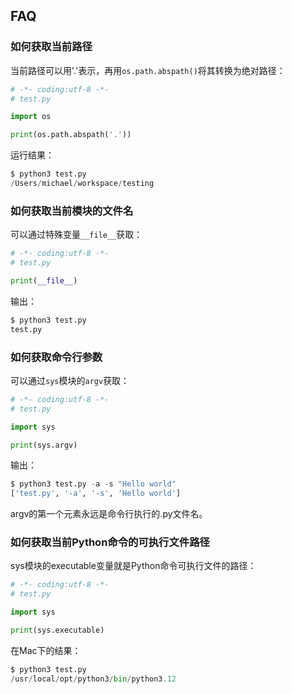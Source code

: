 ## FAQ

### 如何获取当前路径
当前路径可以用'.'表示，再用`os.path.abspath()`将其转换为绝对路径：
```python
# -*- coding:utf-8 -*-
# test.py

import os

print(os.path.abspath('.'))
```
运行结果：
```python
$ python3 test.py 
/Users/michael/workspace/testing
```
### 如何获取当前模块的文件名
可以通过特殊变量`__file__`获取：
```python
# -*- coding:utf-8 -*-
# test.py

print(__file__)
```
输出：
```python
$ python3 test.py
test.py
```
### 如何获取命令行参数
可以通过`sys`模块的`argv`获取：
```python
# -*- coding:utf-8 -*-
# test.py

import sys

print(sys.argv)
```
输出：
```python
$ python3 test.py -a -s "Hello world"
['test.py', '-a', '-s', 'Hello world']
```
argv的第一个元素永远是命令行执行的.py文件名。

### 如何获取当前Python命令的可执行文件路径
sys模块的executable变量就是Python命令可执行文件的路径：
```python
# -*- coding:utf-8 -*-
# test.py

import sys

print(sys.executable)
```
在Mac下的结果：
```python
$ python3 test.py 
/usr/local/opt/python3/bin/python3.12
```